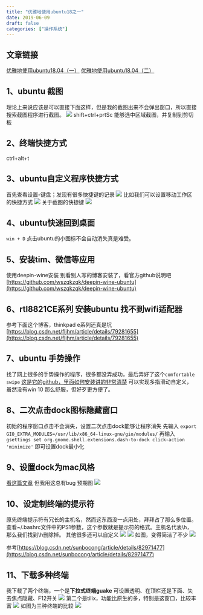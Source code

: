 ```yaml
---
title: "优雅地使用ubuntu18之一"
date: 2019-06-09
draft: false
categories: ["操作系统"]
---
```


## 文章链接
[优雅地使用ubuntu18.04（一）](https://blog.csdn.net/wjh2622075127/article/details/91182584)
[优雅地使用ubuntu18.04（二）](https://blog.csdn.net/wjh2622075127/article/details/91384365)

## 1、ubuntu 截图
理论上来说应该是可以直接下面这样，但是我的截图出来不会弹出窗口，所以直接搜索截图程序进行截图。
![](/images/20190609_1.png)
shift+ctrl+prtSc 能够选中区域截图，并复制到剪切板


## 2、终端快捷方式
ctrl+alt+t

## 3、ubuntu自定义程序快捷方式
首先查看设置-键盘；发现有很多快捷键的记录
![](/images/20190609_2.png)
比如我们可以设置移动工作区的快捷方式
![](/images/20190609_3.png)
关于截图的快捷键
![](/images/20190609_4.png)
## 4、ubuntu快速回到桌面
`win + D`
点击ubuntu的小图标不会自动消失真是难受。

## 5、安装tim、微信等应用
使用deepin-wine安装
别看别人写的博客安装了，看官方github说明吧[https://github.com/wszqkzqk/deepin-wine-ubuntu](https://github.com/wszqkzqk/deepin-wine-ubuntu)

## 6、rtl8821CE系列 安装ubuntu 找不到wifi适配器
参考下面这个博客，thinkpad e系列还真是坑
[https://blog.csdn.net/fljhm/article/details/79281655](https://blog.csdn.net/fljhm/article/details/79281655)

## 7、ubuntu 手势操作
找了网上很多的手势操作的程序，很多都没弄成功，最后弄好了这个`comfortable swipe`
[这是它的github，里面如何安装讲的非常清楚](https://github.com/Hikari9/comfortable-swipe)
可以实现多指滑动自定义，虽然没有win 10 那么舒服，但好歹更方便了。

## 8、二次点击dock图标隐藏窗口
初始的程序窗口点击不会消失，设置二次点击dock能够让程序消失
先输入
`export GIO_EXTRA_MODULES=/usr/lib/x86_64-linux-gnu/gio/modules/`
再输入
`gsettings set org.gnome.shell.extensions.dash-to-dock click-action 'minimize'`
即可设置dock最小化

## 9、设置dock为mac风格
[看这篇文章](https://www.linuxidc.com/Linux/2018-05/152379.htm) 
但我用这总有bug
预期图
![](/images/20190609_5.png)
## 10、设定制终端的提示符
原先终端提示符有冗长的主机名，然而这东西没一点用处，拜拜占了那么多位置。
查看~/.bashrc文件中的PS1参数，这个参数就是提示符的格式。主机名代表\h，那么我们找到\h删除掉。
其他很多还可以自定义
![](/images/20190609_6.png)
![](/images/20190609_7.png)
如图，变得简洁了不少
![](/images/20190609_8.png)

参考[https://blog.csdn.net/sunbocong/article/details/82971477](https://blog.csdn.net/sunbocong/article/details/82971477)

## 11、下载多种终端
我下载了两个终端，一个是**下拉式终端guake**
可设置透明、在顶栏还是下面、失去焦点隐藏、F12开关
![](/images/20190609_9.png)
第二个是tilix，功能比原生的多，特别是这窗口，比较丰富
![](/images/20190609_10.png)
如图为三种终端的比较
![](/images/20190609_11.png)


